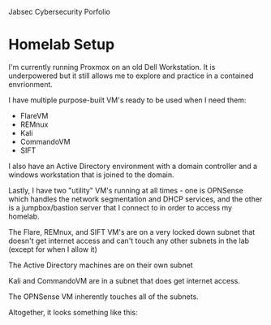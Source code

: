   Jabsec Cybersecurity Porfolio

Homelab Setup
=============

I'm currently running Proxmox on an old Dell Workstation. It is underpowered but it still allows me to explore and practice in a contained envrionment.

I have multiple purpose-built VM's ready to be used when I need them: 

- FlareVM
- REMnux
- Kali
- CommandoVM
- SIFT

I also have an Active Directory environment with a domain controller and a windows workstation that is joined to the domain. 

Lastly, I have two "utility" VM's running at all times - one is OPNSense which handles the network segmentation and DHCP services, and the other is a jumpbox/bastion server that I connect to in order to access my homelab. 

The Flare, REMnux, and SIFT VM's are on a very locked down subnet that doesn't get internet access and can't touch any other subnets in the lab (except for when I allow it)

The Active Directory machines are on their own subnet

Kali and CommandoVM are in a subnet that does get internet access. 

The OPNSense VM inherently touches all of the subnets. 

Altogether, it looks something like this: 
